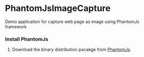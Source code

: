 # PhantomJsImageCapture 

Demo application for capture web page as image using PhantomJs framework

### Install PhantomJs

1. Download the binary distribution pacakge from [PhantomJs](http://phantomjs.org/download.html).



